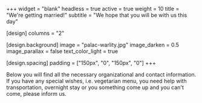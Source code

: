 +++
widget = "blank"
headless = true
active = true
weight = 10
title = "We're getting married!"
subtitle = "We hope that you will be with us this day"

[design]
  columns = "2"

[design.background]
  image = "palac-warlity.jpg"
  image_darken = 0.5
  image_parallax = false
  text_color_light = true

[design.spacing]
  padding = ["150px", "0", "150px", "0"]
+++

Below you will find all the necessary organizational and contact information. If you have any special wishes, i.e. vegetarian menu, you need help with transportation, overnight stay or you something come up and you can't come, please inform us.
